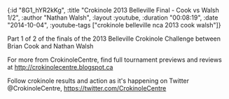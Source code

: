 {:id "8G1_hYR2kKg",
 :title "Crokinole 2013 Belleville Final - Cook vs Walsh 1/2",
 :author "Nathan Walsh",
 :layout :youtube,
 :duration "00:08:19",
 :date "2014-10-04",
 :youtube-tags ["crokinole belleville nca 2013 cook walsh"]}


Part 1 of 2 of the finals of the 2013 Belleville Crokinole Challenge between Brian Cook and Nathan Walsh

For more from CrokinoleCentre, find full tournament previews and reviews at http://crokinolecentre.blogspot.ca

Follow crokinole results and action as it's happening on Twitter @CrokinoleCentre, https://twitter.com/CrokinoleCentre

